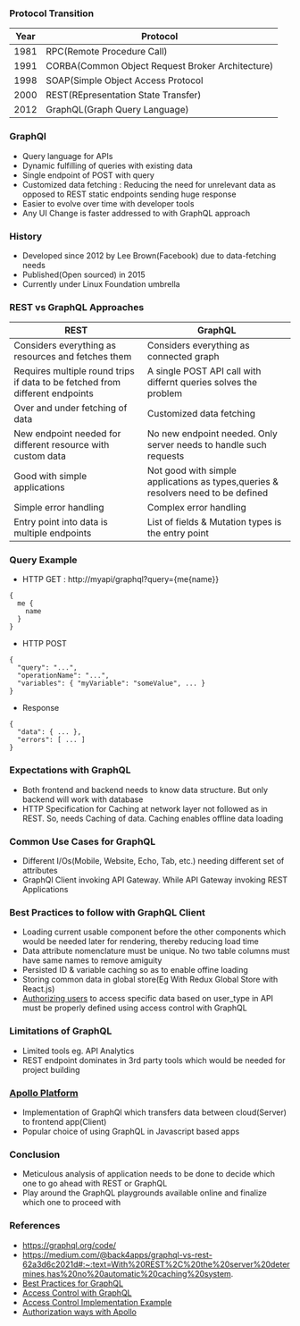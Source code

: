 ### Protocol Transition
|Year|Protocol|
|---|---|
|1981|RPC(Remote Procedure Call)
|1991|CORBA(Common Object Request Broker Architecture)|
|1998|SOAP(Simple Object Access Protocol|
|2000|REST(REpresentation State Transfer)|
|2012|GraphQL(Graph Query Language)|

### GraphQl 
* Query language for APIs 
* Dynamic fulfilling of queries with existing data
* Single endpoint of POST with query 
* Customized data fetching : Reducing the need for unrelevant data as opposed to REST static endpoints sending huge response
* Easier to evolve over time with developer tools 
* Any UI Change is faster addressed to with GraphQL approach

### History
* Developed since 2012 by Lee Brown(Facebook) due to data-fetching needs
* Published(Open sourced) in 2015
* Currently under Linux Foundation umbrella

### REST vs GraphQL Approaches
| REST | GraphQL |
|---|---|
|Considers everything as resources and fetches them|Considers everything as connected graph|
|Requires multiple round trips if data to be fetched from different endpoints|A single POST API call with differnt queries solves the problem|
|Over and under fetching of data|Customized data fetching|
|New endpoint needed for different resource with custom data|No new endpoint needed. Only server needs to handle such requests|
|Good with simple applications|Not good with simple applications as types,queries & resolvers need to be defined|
|Simple error handling|Complex error handling|
|Entry point into data is multiple endpoints|List of fields & Mutation types is the entry point|

### Query Example

* HTTP GET : http://myapi/graphql?query={me{name}}

```
{
  me {
    name
  }
}
```

* HTTP POST

```
{
  "query": "...",
  "operationName": "...",
  "variables": { "myVariable": "someValue", ... }
}
```

* Response

```
{
  "data": { ... },
  "errors": [ ... ]
}
```

### Expectations with GraphQL
* Both frontend and backend needs to know data structure. But only backend will work with database
* HTTP Specification for Caching at network layer not followed as in REST. So, needs Caching of data. Caching enables offline data loading

### Common Use Cases for GraphQL
* Different I/Os(Mobile, Website, Echo, Tab, etc.) needing different set of attributes
* GraphQl Client invoking API Gateway. While API Gateway invoking REST Applications 

### Best Practices to follow with GraphQL Client
* Loading current usable component before the other components which would be needed later for rendering, thereby reducing load time
* Data attribute nomenclature must be unique. No two table columns must have same names to remove amiguity
* Persisted ID & variable caching so as to enable offine loading 
* Storing common data in global store(Eg With Redux Global Store with React.js)
* [Authorizing users](https://graphql.org/learn/authorization/) to access specific data based on user_type in API must be properly defined using access control with GraphQL

### Limitations of GraphQL
* Limited tools eg. API Analytics
* REST endpoint dominates in 3rd party tools which would be needed for project building

### [Apollo Platform](https://www.apollographql.com/docs/tutorial/introduction/)
* Implementation of GraphQl  which transfers data between cloud(Server) to frontend app(Client)
* Popular choice of using GraphQL in Javascript based apps

### Conclusion
* Meticulous analysis of application needs to be done to decide which one to go ahead with REST or GraphQL
* Play around the GraphQL playgrounds available online and finalize which one to proceed with

### References
* https://graphql.org/code/
* https://medium.com/@back4apps/graphql-vs-rest-62a3d6c2021d#:~:text=With%20REST%2C%20the%20server%20determines,has%20no%20automatic%20caching%20system.
* [Best Practices for GraphQL](https://youtu.be/1Fg_QtzI7SU)
* [Access Control with GraphQL](https://www.apollographql.com/blog/authorization-in-graphql-452b1c402a9/)
* [Access Control Implementation Example](https://www.pingidentity.com/en/company/blog/posts/2020/graphql-access-control-part-1.html)
* [Authorization ways with Apollo](https://jkettmann.com/3-ways-for-authorization-with-graphql-and-apollo/)